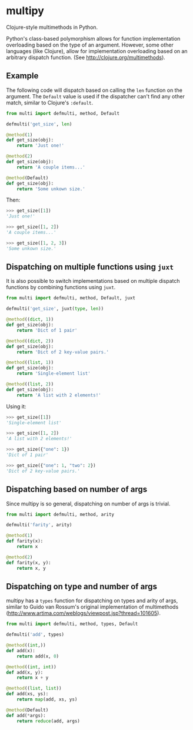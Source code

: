multipy
=======

Clojure-style multimethods in Python.

Python's class-based polymorphism allows for function implementation overloading based on the type of an argument. However, some other languages (like Clojure), allow for implementation overloading based on an arbitrary dispatch function. (See http://clojure.org/multimethods).


Example
-------
The following code will dispatch based on calling the ``len`` function on the argument. The ``Default`` value is used if the dispatcher can't find any other match, similar to Clojure's ``:default``.

```python
from multi import defmulti, method, Default

defmulti('get_size', len)

@method(1)
def get_size(obj):
    return 'Just one!'

@method(2)
def get_size(obj):
    return 'A couple items...'

@method(Default)
def get_size(obj):
    return 'Some unkown size.'

```

Then:

```python
>>> get_size([1])
'Just one!'

>>> get_size([1, 2])
'A couple items...'

>>> get_size([1, 2, 3])
'Some unkown size.'

```


Dispatching on multiple functions using ``juxt``
------------------------------------------------
It is also possible to switch implementations based on multiple dispatch functions by combining functions using ``juxt``.

```python
from multi import defmulti, method, Default, juxt

defmulti('get_size', juxt(type, len))

@method((dict, 1))
def get_size(obj):
    return 'Dict of 1 pair'

@method((dict, 2))
def get_size(obj):
    return 'Dict of 2 key-value pairs.'

@method((list, 1))
def get_size(obj):
    return 'Single-element list'

@method((list, 2))
def get_size(obj):
    return 'A list with 2 elements!'

```

Using it:

```python
>>> get_size([1])
'Single-element list'

>>> get_size([1, 2])
'A list with 2 elements!'

>>> get_size({"one": 1})
'Dict of 1 pair'

>>> get_size({"one": 1, "two": 2})
'Dict of 2 key-value pairs.'

```


Dispatching based on number of args
-----------------------------------
Since multipy is so general, dispatching on number of args is trivial.

```python
from multi import defmulti, method, arity

defmulti('farity', arity)

@method(1)
def farity(x):
    return x

@method(2)
def farity(x, y):
    return x, y

```



Dispatching on type and number of args
--------------------------------------
multipy has a ``types`` function for dispatching on types and arity of args, similar to Guido van Rossum's original implementation of multimethods (http://www.artima.com/weblogs/viewpost.jsp?thread=101605).

```python
from multi import defmulti, method, types, Default

defmulti('add', types)

@method((int,))
def add(x):
    return add(x, 0)

@method((int, int))
def add(x, y):
    return x + y

@method((list, list))
def add(xs, ys):
    return map(add, xs, ys)

@method(Default)
def add(*args):
    return reduce(add, args)

```
